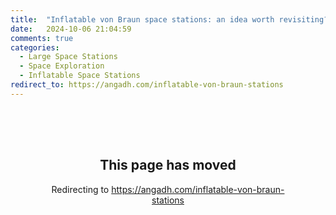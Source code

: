 ```yaml
---
title:  "Inflatable von Braun space stations: an idea worth revisiting?"
date:   2024-10-06 21:04:59
comments: true
categories:
  - Large Space Stations
  - Space Exploration
  - Inflatable Space Stations
redirect_to: https://angadh.com/inflatable-von-braun-stations
---
```


<div style="text-align: center; padding: 50px; font-family: -apple-system, BlinkMacSystemFont, 'Segoe UI', Roboto, Helvetica, Arial, sans-serif;">
  <h2>This page has moved</h2>
  <p>Redirecting to <a href="https://angadh.com/inflatable-von-braun-stations">https://angadh.com/inflatable-von-braun-stations</a></p>
</div>

<script>
if (!window.sessionStorage.getItem('redirected')) {
    window.sessionStorage.setItem('redirected', 'true');
    setTimeout(function() {
        window.location.href = 'https://angadh.com/inflatable-von-braun-stations';
    }, 1500);
}
</script>
